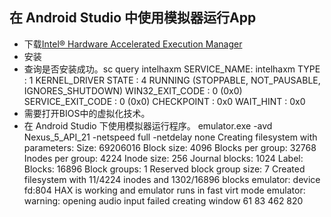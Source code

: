﻿## 在 Android Studio 中使用模拟器运行App

- 下载[Intel® Hardware Accelerated Execution Manager](https://software.intel.com/en-us/android/articles/intel-hardware-accelerated-execution-manager)
- 安装
- 查询是否安装成功。sc query intelhaxm
SERVICE_NAME: intelhaxm
        TYPE               : 1  KERNEL_DRIVER
        STATE              : 4  RUNNING
                                (STOPPABLE, NOT_PAUSABLE, IGNORES_SHUTDOWN)
        WIN32_EXIT_CODE    : 0  (0x0)
        SERVICE_EXIT_CODE  : 0  (0x0)
        CHECKPOINT         : 0x0
        WAIT_HINT          : 0x0
- 需要打开BIOS中的虚拟化技术。
- 在 Android Studio 下使用模拟器运行程序。
emulator.exe -avd Nexus_5_API_21 -netspeed full -netdelay none
Creating filesystem with parameters:
    Size: 69206016
    Block size: 4096
    Blocks per group: 32768
    Inodes per group: 4224
    Inode size: 256
    Journal blocks: 1024
    Label: 
    Blocks: 16896
    Block groups: 1
    Reserved block group size: 7
Created filesystem with 11/4224 inodes and 1302/16896 blocks
emulator: device fd:804
HAX is working and emulator runs in fast virt mode
emulator: warning: opening audio input failed
creating window 61 83 462 820
